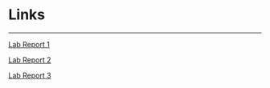 # Links
---
[Lab Report 1](https://jrbryant55.github.io/Week-2-Report/Turtorial.html)

[Lab Report 2](https://jrbryant55.github.io/cse15l-LabReport2/labreport2.html)

[Lab Report 3]()